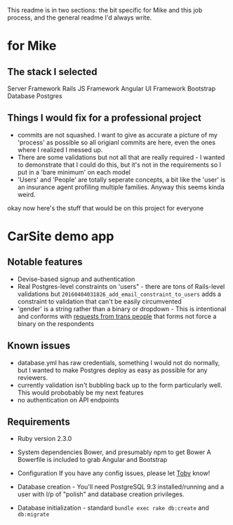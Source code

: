 

This readme is in two sections: the bit specific for Mike and this job process, and the general readme I'd always write.
# for Mike
## The stack I selected
Server Framework Rails 
JS Framework Angular 
UI Framework Bootstrap 
Database Postgres

## Things I would fix for a professional project
* commits are not squashed. I want to give as accurate a picture of my 'process' as possible so all origianl commits are here, even the ones where I realized I messed up.
* There are some validations but not all that are really required - I wanted to demonstrate that I could do this, but it's not in the requirements so I put in a 'bare minimum' on each model
* 'Users' and 'People' are totally seperate concepts, a bit like the 'user' is an insurance agent profiling multiple families. Anyway this seems kinda weird.

okay now here's the stuff that would be on this project for everyone
# CarSite demo app

## Notable features
* Devise-based signup and authentication
* Real Postgres-level constraints on 'users" - there are tons of Rails-level validations but `20160404031826_add_email_constraint_to_users` adds a constraint to validation that can't be easily circumvented 
* 'gender' is a string rather than a binary or dropdown - This is intentional and conforms with [requests from trans people](http://www.lgbt.cusu.cam.ac.uk/campaigns/think/forms/) that forms not force a binary on the respondents

## Known issues
* database.yml has raw credentials, something I would not do normally, but I wanted to make Postgres deploy as easy as possible for any reviewers.
* currently validation isn't bubbling back up to the form particularly well. This would probobably be my next features
* no authentication on API endpoints

## Requirements
* Ruby version 2.3.0

* System dependencies
    Bower, and presumably npm to get Bower
    A Bowerfile is included to grab Angular and Bootstrap

* Configuration
    If you have any config issues, please let [Toby](mailto:tobyfee@gmail.com) know!

* Database creation - You'll need PostgreSQL 9.3 installed/running and a user with l/p of "polish" and database creation privileges. 

* Database initialization - standard `bundle exec rake db:create` and `db:migrate`